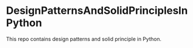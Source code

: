 # DesignPatternsAndSolidPrinciplesInPython
This repo contains design patterns and solid principle in Python.
